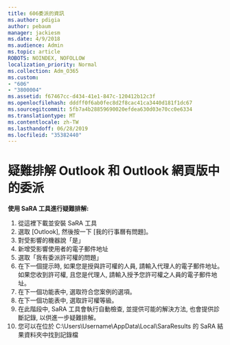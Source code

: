 ```yaml
---
title: 606委派的資訊
ms.author: pdigia
author: pebaum
manager: jackiesm
ms.date: 4/9/2018
ms.audience: Admin
ms.topic: article
ROBOTS: NOINDEX, NOFOLLOW
localization_priority: Normal
ms.collection: Adm_O365
ms.custom:
- "606"
- "3800004"
ms.assetid: f67467cc-d434-41e1-847c-120412b12c3f
ms.openlocfilehash: dddff0f6ab0fec8d2f8cac41ca3440d181f1dc67
ms.sourcegitcommit: 5fb7a4b28859690020efdea630d03e70cc0e6334
ms.translationtype: MT
ms.contentlocale: zh-TW
ms.lasthandoff: 06/28/2019
ms.locfileid: "35382440"
---
```

# <a name="troubleshooting-delegation-in-outlook-and-outlook-on-the-web"></a>疑難排解 Outlook 和 Outlook 網頁版中的委派

**使用 SaRA 工具進行疑難排解:**

1. 從這裡下載並安裝 SaRA 工具
1. 選取 [Outlook], 然後按一下 [我的行事曆有問題]。
1. 對受影響的機器說「是」
1. 新增受影響使用者的電子郵件地址
1. 選取「我有委派許可權的問題」
1. 在下一個提示時, 如果您是授與許可權的人員, 請輸入代理人的電子郵件地址。 如果您收到許可權, 且您是代理人, 請輸入授予您許可權之人員的電子郵件地址。
1. 在下一個功能表中, 選取符合您案例的選項。
1. 在下一個功能表中, 選取許可權等級。
1. 在此階段中, SaRA 工具會執行自動檢查, 並提供可能的解決方法, 也會提供診斷記錄, 以供進一步疑難排解。
1. 您可以在位於 C:\Users\Username\AppData\Local\SaraResults 的 SaRA 結果資料夾中找到記錄檔
